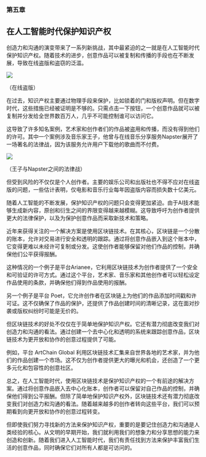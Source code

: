 ### 第五章

## 在人工智能时代保护知识产权

创造力和沟通的演变带来了一系列新挑战，其中最紧迫的之一就是在人工智能时代保护知识产权。随着技术的进步，创意作品可以被复制和传播的手段也在不断发展，导致在线盗版和盗窃的泛滥。

![](../Images/image-R8GFV4R7.jpg)

（在线盗版）

在过去，知识产权主要通过物理手段来保护，比如锁着的门和版权声明。但在数字时代，这些措施已经被证明是不够的。只需点击一下按钮，一个创意作品就可以被复制并分发给全世界数百万人，几乎不可能控制谁可以访问它。

这导致了许多知名案例，艺术家和创作者们的作品被盗用和传播，而没有得到他们的许可。其中一个案例涉及音乐家王子，他曾与在线音乐分享服务Napster展开了一场著名的法律战，因为该服务允许用户下载他的歌曲而不付费。

![](../Images/image-B5SEIJIF.jpg)

（王子与Napster之间的法律战）

但受到风险的不仅仅是个人创作者。主要的娱乐公司和出版社也不得不应对在线盗版的问题，一些估计表明，仅电影和音乐行业每年因盗版内容而损失数十亿美元。

随着人工智能的不断发展，保护知识产权的问题只会变得更加紧迫。由于AI技术能够生成新内容，原创和衍生之间的界限变得越来越模糊。这导致呼吁为创作者提供更大的法律保护，以及为保护创意作品而采取新技术和策略。

近年来获得关注的一个解决方案是使用区块链技术。在其核心，区块链是一个分散的账本，允许对交易进行安全和透明的跟踪。通过将创意作品嵌入到这个账本中，它变得更难以未经许可复制或分发。这使创作者能够保留对他们作品的控制，并确保他们公平获得报酬。

这种情况的一个例子是平台Arianee，它利用区块链技术为创作者提供了一个安全和可验证的许可方式。通过这个平台，艺术家、音乐家和其他创作者可以轻松设定作品使用的条款，并确保他们得到作品使用的报酬。

另一个例子是平台 Poet，它允许创作者在区块链上为他们的作品添加时间戳和许可证。这不仅确保了作品的保护，还提供了作品创建时间的清晰记录，这在面对抄袭或版权纠纷时可能是无价的。

但区块链技术的好处不仅仅在于简单地保护知识产权。它还有潜力彻底改变我们对创造力和沟通的看法。通过创建一个去中心化和透明的系统来跟踪创意作品，区块链技术为更开放和协作的创意过程提供了可能。

例如，平台 ArtChain Global 利用区块链技术汇集来自世界各地的艺术家，并为他们的作品创建一个市场。这不仅为创作者提供更大的曝光和机会，还创造了一个更多元化和包容性的创意社区。

总之，在人工智能时代，使用区块链技术是保护知识产权的一个有前途的解决方案。通过将创意作品嵌入去中心化账本，创作者可以保留对自己作品的控制，并确保他们得到公平报酬。但除了简单地保护知识产权外，区块链技术还有潜力彻底改变我们对创造力和沟通的看法。随着越来越多的创作者转向这些平台，我们可以预期看到向更开放和协作的创意过程转变。

但即使我们努力寻找新的方法来保护知识产权，重要的是要记住创造力和沟通是人类经验的核心。从文明的早期开始，我们就利用我们的想象力和分享思想的能力来创造和创新。随着我们进入人工智能时代，我们有责任找到方法来保护丰富我们生活的创意作品，同时确保它们对所有人都是可访问的。
